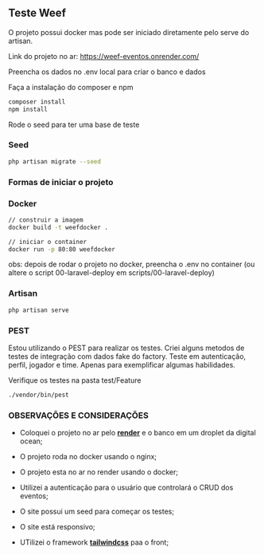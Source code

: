 ## Teste Weef

O projeto possui docker mas pode ser iniciado diretamente pelo serve do artisan.

Link do projeto no ar: https://weef-eventos.onrender.com/

Preencha os dados no .env local para criar o banco e dados

Faça a instalação do composer e npm

```bash
composer install
npm install
```

Rode o seed para ter uma base de teste
### Seed
```bash
php artisan migrate --seed
```

### Formas de iniciar o projeto

### Docker

```bash
// construir a imagem
docker build -t weefdocker . 

// iniciar o container
docker run -p 80:80 weefdocker
```

obs: depois de rodar o projeto no docker, preencha o .env no container (ou altere o script 00-laravel-deploy em scripts/00-laravel-deploy)

### Artisan
```bash
php artisan serve
```

### PEST

Estou utilizando o PEST para realizar os testes. Criei alguns metodos de testes de integração com dados fake do factory. 
Teste em autenticação, perfil, jogador e time. Apenas para exemplificar algumas habilidades.

Verifique os testes na pasta test/Feature

```bash
./vendor/bin/pest
```

### OBSERVAÇÕES E CONSIDERAÇÕES
- Coloquei o projeto no ar pelo **[render](https://render.com/)** e o banco em um droplet da digital ocean;

- O projeto roda no docker usando o nginx;

- O projeto esta no ar no render usando o docker;

- Utilizei a autenticação para o usuário que controlará o CRUD dos eventos;

- O site possui um seed para começar os testes;

- O site está responsivo;

- UTilizei o framework **[tailwindcss](https://tailwindcss.com/)** paa o front;